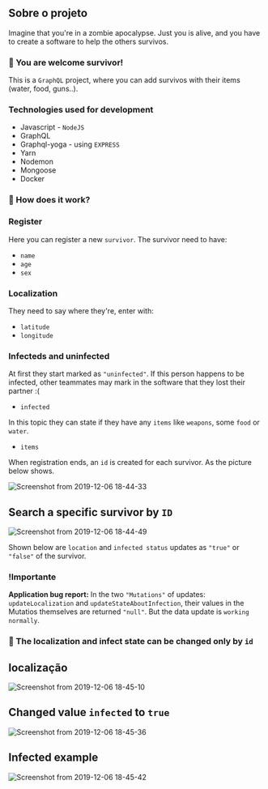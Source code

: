 


## Sobre o projeto

Imagine that you're in a zombie apocalypse. Just you is alive, and you have to create a software to help the others survivos.

### :fallen_leaf: You are welcome survivor!
This is a `GraphQL` project, where you can add survivos with their items (water, food, guns..).

### Technologies used for development
* Javascript - `NodeJS`
* GraphQL 
* Graphql-yoga - using `EXPRESS`
* Yarn
* Nodemon
* Mongoose
* Docker

### :maple_leaf: How does it work?

### Register
Here you can register a new `survivor`. The survivor need to have:
* `name`
* `age`
* `sex`

### Localization
They need to say where they're, enter with:

* `latitude`
* `longitude`

### Infecteds and uninfected
At first they start marked as `"uninfected"`. If this person happens to be infected, other teammates may mark in the software that they lost their partner :(
* `infected`

In this topic they can state if they have any `items` like `weapons`, some `food` or `water`.
* `items`

When registration ends, an `id` is created for each survivor. As the picture below shows.

![Screenshot from 2019-12-06 18-44-33](https://user-images.githubusercontent.com/56616755/70376901-e580e680-18ec-11ea-80c1-61ff1c7907f2.png)

## Search a specific survivor by `ID`

![Screenshot from 2019-12-06 18-44-49](https://user-images.githubusercontent.com/56616755/70378319-b626a580-18fd-11ea-8008-d99bda93feba.png)

Shown below are `location` and `infected status` updates as `"true"` or `"false"` of the survivor.

### !Importante
**Application bug report:** In the two `"Mutations"` of updates: `updateLocalization` and `updateStateAboutInfection`, their values in the Mutatios themselves are returned `"null"`. But the data update is `working normally`.


### :key: The localization and infect state can be changed only by `id`



## localização
![Screenshot from 2019-12-06 18-45-10](https://user-images.githubusercontent.com/56616755/70378320-b6bf3c00-18fd-11ea-95df-99f969d147fb.png)

## Changed value `infected` to `true`
![Screenshot from 2019-12-06 18-45-36](https://user-images.githubusercontent.com/56616755/70378321-b6bf3c00-18fd-11ea-9916-2693aeea5798.png)

## Infected example
![Screenshot from 2019-12-06 18-45-42](https://user-images.githubusercontent.com/56616755/70378322-b6bf3c00-18fd-11ea-854a-85484bfc1df4.png)

